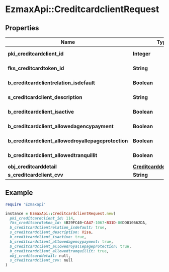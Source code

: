 # EzmaxApi::CreditcardclientRequest

## Properties

| Name | Type | Description | Notes |
| ---- | ---- | ----------- | ----- |
| **pki_creditcardclient_id** | **Integer** | The unique ID of the Creditcardclient | [optional] |
| **fks_creditcardtoken_id** | **String** | The creditcard token identifier | [optional] |
| **b_creditcardclientrelation_isdefault** | **Boolean** | Whether if it&#39;s an relationisdefault |  |
| **s_creditcardclient_description** | **String** | The description of the Creditcardclient |  |
| **b_creditcardclient_isactive** | **Boolean** | Whether the creditcardclient is active or not |  |
| **b_creditcardclient_allowedagencypayment** | **Boolean** | Whether if it&#39;s an allowedagencypayment |  |
| **b_creditcardclient_allowedroyallepageprotection** | **Boolean** | Whether if it&#39;s an allowedroyallepageprotection |  |
| **b_creditcardclient_allowedtranquillit** | **Boolean** | Whether if it&#39;s an allowedtranquillit |  |
| **obj_creditcarddetail** | [**CreditcarddetailRequest**](CreditcarddetailRequest.md) |  |  |
| **s_creditcardclient_cvv** | **String** | The creditcard card CVV |  |

## Example

```ruby
require 'Ezmaxapi'

instance = EzmaxApi::CreditcardclientRequest.new(
  pki_creditcardclient_id: 114,
  fks_creditcardtoken_id: 6B29FC40-CA47-1067-B31D-00DD010662DA,
  b_creditcardclientrelation_isdefault: true,
  s_creditcardclient_description: Visa,
  b_creditcardclient_isactive: true,
  b_creditcardclient_allowedagencypayment: true,
  b_creditcardclient_allowedroyallepageprotection: true,
  b_creditcardclient_allowedtranquillit: true,
  obj_creditcarddetail: null,
  s_creditcardclient_cvv: null
)
```

